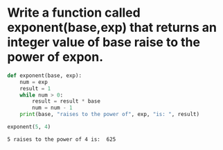 # Write a function called exponent(base,exp) that returns an integer value of base raise to the power of expon.


```python
def exponent(base, exp):
    num = exp
    result = 1
    while num > 0:
        result = result * base
        num = num - 1
    print(base, "raises to the power of", exp, "is: ", result)

exponent(5, 4)
```

    5 raises to the power of 4 is:  625
    


```python

```
